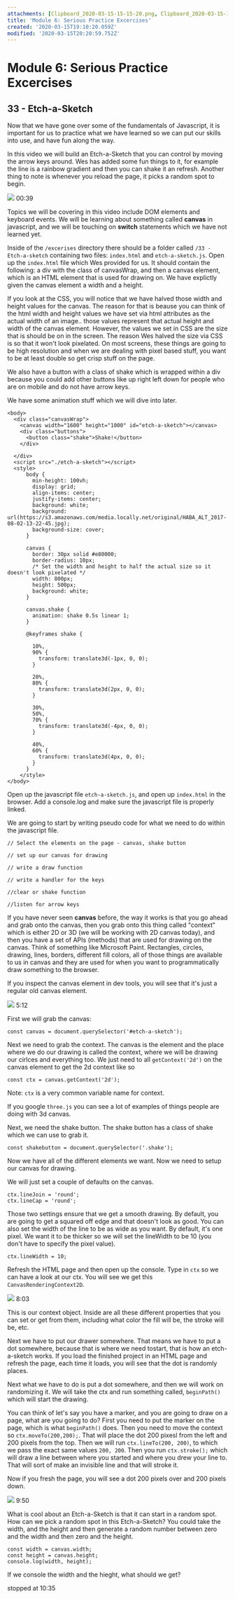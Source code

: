 ```yaml
---
attachments: [Clipboard_2020-03-15-15-15-20.png, Clipboard_2020-03-15-15-31-07.png, Clipboard_2020-03-15-15-31-09.png, Clipboard_2020-03-15-16-06-43.png, Clipboard_2020-03-15-16-18-16.png]
title: 'Module 6: Serious Practice Excercises'
created: '2020-03-15T19:10:20.059Z'
modified: '2020-03-15T20:20:59.752Z'
---
```


# Module 6: Serious Practice Excercises

## 33 - Etch-a-Sketch

Now that we have gone over some of the fundamentals of Javascript, it is important for us to practice what we have learned so we can put our skills into use, and have fun along the way. 

In this video we will build an Etch-a-Sketch that you can control by moving the arrow keys around. Wes has added some fun things to it, for example the line is a rainbow gradient and then you can shake it an refresh. Another thing to note is whenever you reload the page, it picks a random spot to begin. 

![](@attachment/Clipboard_2020-03-15-15-15-20.png) 00:39

Topics we will be covering in this video include DOM elements and keyboard events. We will be learning about something called **canvas** in javascript, and we will be touching on **switch** statements which we have not learned yet. 

Inside of the `/excerises` directory there should be a folder called `/33 - Etch-a-sketch` containing two files: `index.html` and `etch-a-sketch.js`. Open up the `index.html` file which Wes provided for us. It should contain the following: a div with the class of canvasWrap, and then a canvas element, which is an HTML element that is used for drawing on. We have explictly given the canvas element a width and a height. 


If you look at the CSS, you will notice that we have halved those width and height values for the canvas. The reason for that is beause you can think of the html width and height values we have set via html attributes as the actual width of an image.. those values represent that actual height and width of the canvas element. 
However, the values we set in CSS are the size that is should be on in the screen. The reason Wes halved the size via CSS is so that it won't look pixelated. On most screens, these things are going to be high resolution and when we are dealing with pixel based stuff, you want to be at least double so get crisp stuff on the page. 

We also have a button with a class of shake which is wrapped within a div because you could add other buttons like up right left down for people who are on mobile and do not have arrow keys. 

We have some animation stuff which we will dive into later. 

```
<body>
  <div class="canvasWrap">
    <canvas width="1600" height="1000" id="etch-a-sketch"></canvas>
    <div class="buttons">
      <button class="shake">Shake!</button>
    </div>

  </div>
  <script src="./etch-a-sketch"></script>
  <style>
      body {
        min-height: 100vh;
        display: grid;
        align-items: center;
        justify-items: center;
        background: white;
        background: url(https://s3.amazonaws.com/media.locally.net/original/HABA_ALT_2017-08-02-13-22-45.jpg);
        background-size: cover;
      }

      canvas {
        border: 30px solid #e80000;
        border-radius: 10px;
        /* Set the width and height to half the actual size so it doesn't look pixelated */
        width: 800px;
        height: 500px;
        background: white;
      }

      canvas.shake {
        animation: shake 0.5s linear 1;
      }

      @keyframes shake {

        10%,
        90% {
          transform: translate3d(-1px, 0, 0);
        }

        20%,
        80% {
          transform: translate3d(2px, 0, 0);
        }

        30%,
        50%,
        70% {
          transform: translate3d(-4px, 0, 0);
        }

        40%,
        60% {
          transform: translate3d(4px, 0, 0);
        }
      }
    </style>
</body>
```

Open up the javascript file `etch-a-sketch.js`, and open up `index.html` in the browser. Add a console.log and make sure the javascript file is properly linked. 

We are going to start by writing pseudo code for what we need to do within the javascript file. 
 
```
// Select the elements on the page - canvas, shake button

// set up our canvas for drawing

// write a draw function 

// write a handler for the keys

//clear or shake function

//listen for arrow keys
```

If you have never seen **canvas** before, the way it works is that you go ahead and grab onto the canvas, then you grab onto this thing called "context" which is either 2D or 3D (we will be working with 2D canvas today), and then you have a set of APIs (methods) that are used for drawing on the canvas. Think of something like Microsoft Paint. Rectangles, circles, drawing, lines, borders, different fill colors, all of those things are available to us in canvas and they are used for when you want to programmatically draw something to the browser. 

If you inspect the canvas element in dev tools, you will see that it's just a regular old canvas element.

![](@attachment/Clipboard_2020-03-15-15-31-09.png) 5:12

First we will grab the canvas:
```
const canvas = document.querySelector('#etch-a-sketch');
```

Next we need to grab the context. The canvas is the element and the place where we do our drawing is called the context, where we will be drawing our cirlces and everything too.  We just need to all `getContext('2d')` on the canvas element to get the 2d context like so

```
const ctx = canvas.getContext('2d');
```
Note: `ctx` is a very common variable name for context. 

If you google `three.js` you can see a lot of examples of things people are doing with 3d canvas. 

Next, we need the shake button. The shake button has a class of shake which we can use to grab it. 

```
const shakebutton = document.querySelector('.shake');
```

Now we have all of the different elements we want. Now we need to setup our canvas for drawing. 

We will just set a couple of defaults on the canvas. 

```
ctx.lineJoin = 'round';
ctx.lineCap = 'round';
```

Those two settings ensure that we get a smooth drawing. By default, you are going to get a squared off edge and that doesn't look as good. You can also set the width of the line to be as wide as you want. By default, it's one pixel. We want it to be thicker so we will set the lineWidth to be 10 (you don't have to specify the pixel value). 

```
ctx.lineWidth = 10;
```

Refresh the HTML page and then open up the console. Type in `ctx` so we can have a look at our ctx. You will see we get this `CanvasRenderingContext2D`.

![](@attachment/Clipboard_2020-03-15-16-06-43.png) 8:03

This is our context object. Inside are all these different properties that you can set or get from them, including what color the fill will be, the stroke will be, etc. 

Next we have to put our drawer somewhere. That means we have to put a dot somewhere, because that is where we need tostart, that is how an etch-a-sketch works. If you load the finished project in an HTML page and refresh the page, each time it loads, you will see that the dot is randomly places. 

Next what we have to do is put a dot somewhere, and then we will work on randomizing it. We will take the ctx and run something called, `beginPath()` which will start the drawing. 

You can think of let's say you have a marker, and you are going to draw on a page, what are you going to do? First you need to put the marker on the page, which is what `beginPath()` does. Then you need to move the context so `ctx.moveTo(200,200);`. That will place the dot 200 pixesl from the left and 200 pixels from the top. Then we will run `ctx.lineTo(200, 200)`, to which we pass the exact same values `200, 200`. Then you run `ctx.stroke();` which will draw a line between where you started and where you drew your line to. That will sort of make an invisible line and that will stroke it.

Now if you fresh the page, you will see a dot 200 pixels over and 200 pixels down. 

![](@attachment/Clipboard_2020-03-15-16-18-16.png) 9:50

 What is cool about an Etch-a-Sketch is that it can start in a random spot. How can we pick a random spot in this Etch-a-Sketch? You could take the width, and the height and then generate a random number between zero and the width and then zero and the height. 

 ```
 const width = canvas.width;
 const height = canvas.height;
 console.log(width, height);
 ``` 

 If we console the width and the hieght, what should we get? 

 stopped at 10:35
